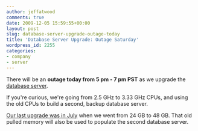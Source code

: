```yaml
---
author: jeffatwood
comments: true
date: 2009-12-05 15:59:55+00:00
layout: post
slug: database-server-upgrade-outage-today
title: 'Database Server Upgrade: Outage Saturday'
wordpress_id: 2255
categories:
- company
- server
---
```



There will be an **outage today from 5 pm - 7 pm PST** as we upgrade the [database server](http://blog.stackoverflow.com/2009/01/new-stack-overflow-server-glamour-shots/).



If you're curious, we're going from 2.5 GHz to 3.33 GHz CPUs, and using the old CPUs to build a second, backup database server.



[Our last upgrade was in July](http://blog.stackoverflow.com/2009/07/database-server-upgrade-48-gb/) when we went from 24 GB to 48 GB. That old pulled memory will also be used to populate the second database server.

